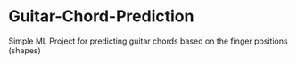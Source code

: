 # Guitar-Chord-Prediction
Simple ML Project for predicting guitar chords based on the finger positions (shapes)
